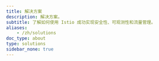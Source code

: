 ```yaml
---
title: 解决方案
description: 解决方案。
subtitle: 了解如何使用 Istio 成功实现安全性、可观测性和流量管理。
aliases:
    - /zh/solutions
doc_type: about
type: solutions
sidebar_none: true
---
```

[comment]: <> (TODO: Replace placeholders)
